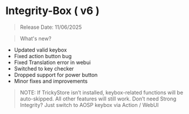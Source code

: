 # Integrity-Box ( v6 )
> Release Date: 11/06/2025

> What's new?
- Updated valid keybox
- Fixed action button bug
- Fixed Translation error in webui
- Switched to key checker
- Dropped support for power button
- Minor fixes and improvements

> NOTE:
If TrickyStore isn’t installed, keybox-related functions will be auto-skipped. All other features will still work.
Don’t need Strong Integrity? Just switch to AOSP keybox via Action / WebUI
